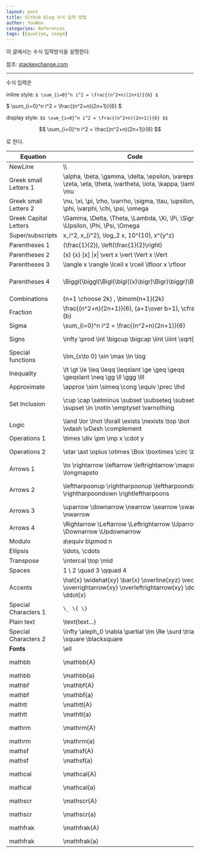 ```yaml
---
layout: post
title: Github blog 수식 입력 방법
author: YouWon
categories: References
tags: [Equation, usage]
---
```


이 글에서는 수식 입력방식을 설명한다.

참조: [stackexchange.com](https://math.meta.stackexchange.com/questions/5020/mathjax-basic-tutorial-and-quick-reference)

---

수식 입력은

inline style: `$ \sum_{i=0}^n i^2 = \frac{(n^2+n)(2n+1)}{6} $`

$ \sum_{i=0}^n i^2 = \frac{(n^2+n)(2n+1)}{6} $

display style: `$$ \sum_{i=0}^n i^2 = \frac{(n^2+n)(2n+1)}{6} $$`

$$ \sum_{i=0}^n i^2 = \frac{(n^2+n)(2n+1)}{6} $$

로 한다.


Equation          | Code                                                           | Display
-------           | --------                                                       | --------
NewLine           | \\\\                                                             | $ \\ $
Greek small Letters 1    | \alpha, \beta, \gamma, \delta, \epsilon, \varepsilon, \zeta, \eta, \theta, \vartheta,  \iota, \kappa, \lambda, \mu        | $ \alpha, \beta, \gamma, \delta, \epsilon, \varepsilon, \zeta, \eta, \theta, \vartheta, \iota, \kappa, \lambda, \mu $
Greek small Letters 2    | \nu, \xi, \pi, \rho, \varrho, \sigma, \tau, \upsilon, \phi, \varphi, \chi, \psi, \omega   | $ \nu, \xi, \pi, \rho, \varrho, \sigma, \tau, \upsilon, \phi, \varphi, \chi, \psi, \omega $
Greek Capital Letters | \Gamma, \Delta, \Theta, \Lambda, \Xi, \Pi, \Sigma, \Upsilon, \Phi, \Psi, \Omega | $ \Gamma, \Delta, \Theta, \Lambda, \Xi, \Pi, \Sigma, \Upsilon, \Phi, \Psi, \Omega $
Super/subscripts  | x_i^2, x_{i^2}, \log_2 x, 10^{10}, x^{y^z}                     | $ x_i^2, x_{i^2}, \log_2 x, 10^{10}, x^{y^z} $
Parentheses 1     | (\frac{1}{2}), \left(\frac{1}{2}\right)                        | $ (\frac{1}{2}), \left(\frac{1}{2}\right) $
Parentheses 2     | (x) {x} [x] \|x\| \vert x \vert \Vert x \Vert                  | $ (x) {x} [x] \|x\| \vert x \vert \Vert x \Vert $
Parentheses 3     | \langle x \rangle \lceil x \rceil \lfloor x \rfloor            | $ \langle x \rangle \lceil x \rceil \lfloor x \rfloor $
Parentheses 4     | \Biggl(\biggl(\Bigl(\bigl((x)\bigr)\Bigr)\biggr)\Biggr)        | $ \Biggl(\biggl(\Bigl(\bigl((x)\bigr)\Bigr)\biggr)\Biggr) $
Combinations      | {n+1 \choose 2k} , \binom{n+1}{2k}                             | $ {n+1 \choose 2k} , \binom{n+1}{2k} $
Fraction          | \frac{(n^2+n)(2n+1)}{6}, {a+1\over b+1}, \cfrac{a}{b}          | $ \frac{(n^2+n)(2n+1)}{6}, {a+1\over b+1}, \cfrac{a}{b} $
Sigma             | \sum_{i=0}^n i^2 = \frac{(n^2+n)(2n+1)}{6}                     | $ \sum_{i=0}^n i^2 = \frac{(n^2+n)(2n+1)}{6} $
Signs             | \infty \prod \int \bigcup \bigcap \iint \iiint \sqrt{x}        | $ \infty \prod \int \bigcup \bigcap \iint \iiint \sqrt{x} $
Special functions | \lim_{x\to 0} \sin \max \ln \log                        | $ \lim_{x\to 0} \sin \max \ln \log $
Inequality        | \lt \gt \le \leq \leqq \leqslant \ge \geq \geqq \geqslant \neq \gg \ll \ggg \lll  | $ \lt \gt \le \leq \leqq \leqslant \ge \geq \geqq \geqslant \neq \gg \ll \ggg \lll  $
Approximate       | \approx \sim \simeq \cong \equiv \prec \lhd                    | $ \approx \sim \simeq \cong \equiv \prec \lhd $
Set Inclusion     | \cup \cap \setminus \subset \subseteq \subsetneq \supset \in \notin \emptyset \varnothing | $ \cup \cap \setminus \subset \subseteq \subsetneq \supset \in \notin \emptyset \varnothing $
Logic             | \land \lor \lnot \forall \exists \nexists \top \bot \vdash \vDash \complement       | $ \land \lor \lnot \forall \exists \nexists \top \bot \vdash \vDash \complement $
Operations 1      | \times \div \pm \mp x \cdot y                                  | $ \times \div \pm \mp x \cdot y $
Operations 2      | \star \ast \oplus \otimes \Box \boxtimes \circ \bullet                                | $ \star \ast \oplus \otimes \Box \boxtimes \circ \bullet $
Arrows 1          | \to \rightarrow \leftarrow \leftrightarrow   \mapsto \longmapsto   | $ \to \rightarrow \leftarrow \leftrightarrow   \mapsto \longmapsto $
Arrows 2          | \leftharpoonup \rightharpoonup \leftharpoondown \rightharpoondown \rightleftharpoons   | $ \leftharpoonup \rightharpoonup \leftharpoondown \rightharpoondown \rightleftharpoons  $
Arrows 3          | \uparrow \downarrow \nearrow \searrow \swarrow \nwarrow     | $ \uparrow \downarrow \nearrow \searrow \swarrow \nwarrow  $
Arrows 4          | \Rightarrow \Leftarrow \Leftrightarrow \Uparrow \Downarrow \Updownarrow  | $ \Rightarrow \Leftarrow \Leftrightarrow \Uparrow \Downarrow \Updownarrow $
Modulo            | a\equiv b\pmod n                                               | $ a\equiv b\pmod n $
Ellipsis          | \ldots, \cdots                                                 | $ \ldots, \cdots $
Transpose         | \intercal \top \mid  | $ \intercal \top \mid $
Spaces            | 1 \ 2 \quad 3 \qquad 4                                         | $ 1 \ 2 \quad 3 \qquad 4 $
Accents           | \hat{x} \widehat{xy} \bar{x} \overline{xyz} \vec{x} \overrightarrow{xy} \overleftrightarrow{xy} \dot{x} \ddot{x} | $ \hat{x} \widehat{xy} \bar{x} \overline{xyz} \vec{x} \overrightarrow{xy} \overleftrightarrow{xy} \dot{x} \ddot{x} $
Special Characters 1| `\_ \{ \}`                                                     | $ \_ \{ \} $
Plain text        | \text{text…}                                                       | $ \text{text…} $
Special Characters 2 | \infty \aleph_0 \nabla \partial \Im \Re \surd \triangle \square \blacksquare   | $ \infty \aleph_0 \nabla \partial \Im \Re \surd \triangle \square \blacksquare $
**Fonts**         | \ell  | $ \ell $
mathbb            | \mathbb{A}      | $ \mathbb{ABCDEFGHIJKLMNOPQRSTUVWXYZ} $
mathbb            | \mathbb{a}      | $ \mathbb{abcdefghijklmnopqrstuvwxyz} $
mathbf            | \mathbf{A}      | $ \mathbf{ABCDEFGHIJKLMNOPQRSTUVWXYZ} $
mathbf            | \mathbf{a}      | $ \mathbf{abcdefghijklmnopqrstuvwxyz} $
mathtt            | \mathtt{A}      | $ \mathtt{ABCDEFGHIJKLMNOPQRSTUVWXYZ} $
mathtt            | \mathtt{a}      | $ \mathtt{abcdefghijklmnopqrstuvwxyz} $
mathrm            | \mathrm{A}      | $ \mathrm{ABCDEFGHIJKLMNOPQRSTUVWXYZ} $
mathrm            | \mathrm{a}      | $ \mathrm{abcdefghijklmnopqrstuvwxyz} $
mathsf            | \mathsf{A}      | $ \mathsf{ABCDEFGHIJKLMNOPQRSTUVWXYZ} $
mathsf            | \mathsf{a}      | $ \mathsf{abcdefghijklmnopqrstuvwxyz} $
mathcal           | \mathcal{A}     | $ \mathcal{ABCDEFGHIJKLMNOPQRSTUVWXYZ} $
mathcal           | \mathcal{a}     | $ \mathcal{abcdefghijklmnopqrstuvwxyz} $
mathscr           | \mathscr{A}     | $ \mathscr{ABCDEFGHIJKLMNOPQRSTUVWXYZ} $
mathscr           | \mathscr{a}     | $ \mathscr{abcdefghijklmnopqrstuvwxyz} $
mathfrak          | \mathfrak{A}    | $ \mathfrak{ABCDEFGHIJKLMNOPQRSTUVWXYZ} $
mathfrak          | \mathfrak{a}    | $ \mathfrak{abcdefghijklmnopqrstuvwxyz} $


